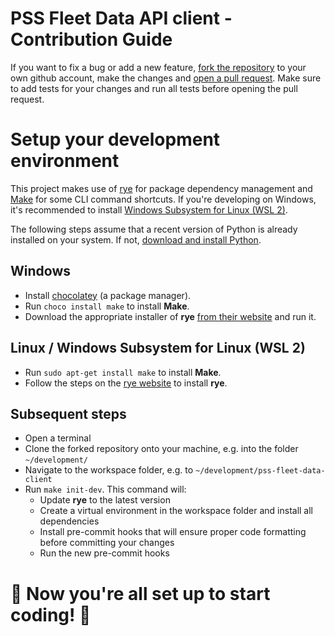 # PSS Fleet Data API client - Contribution Guide
If you want to fix a bug or add a new feature, [fork the repository](https://github.com/Zukunftsmusik/pss-fleet-data-importer/fork) to your own github account, make the changes and [open a pull request](https://github.com/Zukunftsmusik/pss-fleet-data-importer/compare). Make sure to add tests for your changes and run all tests before opening the pull request.

# Setup your development environment
This project makes use of [rye](https://rye.astral.sh/) for package dependency management and [Make](https://www.gnu.org/software/make/) for some CLI command shortcuts. If you're developing on Windows, it's recommended to install [Windows Subsystem for Linux (WSL 2)](https://learn.microsoft.com/en-us/windows/wsl/install).

The following steps assume that a recent version of Python is already installed on your system. If not, [download and install Python](https://www.python.org/downloads/).

## Windows
- Install [chocolatey](https://chocolatey.org/install) (a package manager).
- Run `choco install make` to install **Make**.
- Download the appropriate installer of **rye** [from their website](https://rye.astral.sh) and run it.

## Linux / Windows Subsystem for Linux (WSL 2)
- Run `sudo apt-get install make` to install **Make**.
- Follow the steps on the [rye website](https://rye.astral.sh) to install **rye**.

## Subsequent steps
- Open a terminal
- Clone the forked repository onto your machine, e.g. into the folder `~/development/`
- Navigate to the workspace folder, e.g. to `~/development/pss-fleet-data-client`
- Run `make init-dev`. This command will:
  - Update **rye** to the latest version
  - Create a virtual environment in the workspace folder and install all dependencies
  - Install pre-commit hooks that will ensure proper code formatting before committing your changes
  - Run the new pre-commit hooks

# 🥳 Now you're all set up to start coding! 🎉
